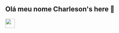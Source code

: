 ## Olá meu nome Charleson's here 👋

<img src="https://cdn.jsdelivr.net/gh/devicons/devicon@latest/icons/python/python-original.svg" heigth="30" width="30" />
       
<!--
**Charlesonprof/Charlesonprof** is a ✨ _special_ ✨ repository because its `README.md` (this file) appears on your GitHub profile.

Here are some ideas to get you started:

- 🔭 I’m currently working on ...
- 🌱 I’m currently learning ...
- 👯 I’m looking to collaborate on ...
- 🤔 I’m looking for help with ...
- 💬 Ask me about ...
- 📫 How to reach me: ...
- 😄 Pronouns: ...
- ⚡ Fun fact: ...
-->
